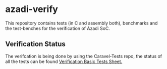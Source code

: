 # azadi-verify
This repository contains tests (in C and assembly both), benchmarks and the test-benches for the verification of Azadi SoC. 

## Verification Status
The verifcation is being done by using the Caravel-Tests repo, the status of all the tests can be found [Verification Basic Tests Sheet.](https://docs.google.com/spreadsheets/d/1gIzSU5mb4L3pPdiJr7MkdhvupT7p5VF2qy1PzDwq-5I/edit#gid=1374860298)

